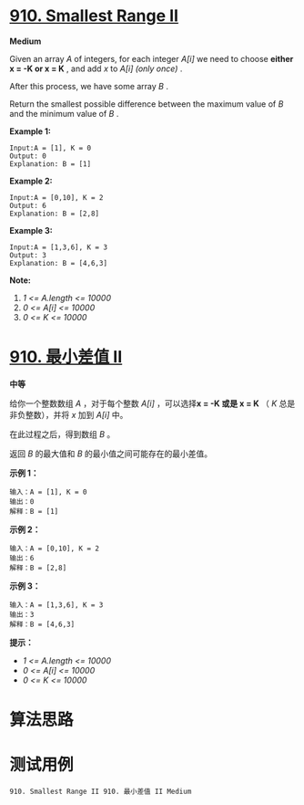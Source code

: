 # [910. Smallest Range II][enTitle]

**Medium**

Given an array  *A*  of integers, for each integer  *A[i]*  we need to choose **either x = -K or x = K** , and add  *x*  to  *A[i] (only once)* .

After this process, we have some array  *B* .

Return the smallest possible difference between the maximum value of  *B*  and the minimum value of  *B* .






**Example 1:** 

```
Input:A = [1], K = 0
Output: 0
Explanation: B = [1]
```


**Example 2:** 

```
Input:A = [0,10], K = 2
Output: 6
Explanation: B = [2,8]
```


**Example 3:** 

```
Input:A = [1,3,6], K = 3
Output: 3
Explanation: B = [4,6,3]
```



**Note:** 

1.  *1 <= A.length <= 10000*  
2.  *0 <= A[i] <= 10000*  
3.  *0 <= K <= 10000* 








# [910. 最小差值 II][cnTitle]

**中等**

给你一个整数数组  *A* ，对于每个整数  *A[i]* ，可以选择**x = -K 或是 x = K**  （ *K*  总是非负整数），并将  *x*  加到  *A[i]*  中。

在此过程之后，得到数组  *B* 。

返回  *B*  的最大值和  *B*  的最小值之间可能存在的最小差值。





**示例 1：** 

```
输入：A = [1], K = 0
输出：0
解释：B = [1]

```

**示例 2：** 

```
输入：A = [0,10], K = 2
输出：6
解释：B = [2,8]

```

**示例 3：** 

```
输入：A = [1,3,6], K = 3
输出：3
解释：B = [4,6,3]

```



**提示：** 

-  *1 <= A.length <= 10000*  
-  *0 <= A[i] <= 10000*  
-  *0 <= K <= 10000* 




# 算法思路

# 测试用例
```
910. Smallest Range II 910. 最小差值 II Medium
```

[enTitle]: https://leetcode.com/problems/smallest-range-ii/
[cnTitle]: https://leetcode-cn.com/problems/smallest-range-ii/

